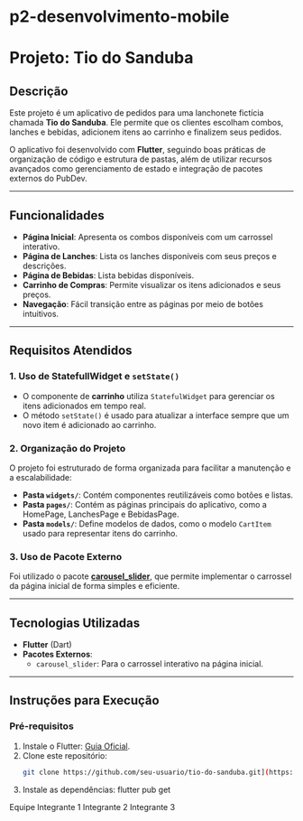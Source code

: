 # p2-desenvolvimento-mobile
# Projeto: Tio do Sanduba  

## Descrição  
Este projeto é um aplicativo de pedidos para uma lanchonete fictícia chamada **Tio do Sanduba**. Ele permite que os clientes escolham combos, lanches e bebidas, adicionem itens ao carrinho e finalizem seus pedidos.  

O aplicativo foi desenvolvido com **Flutter**, seguindo boas práticas de organização de código e estrutura de pastas, além de utilizar recursos avançados como gerenciamento de estado e integração de pacotes externos do PubDev.  

---

## Funcionalidades  
- **Página Inicial**: Apresenta os combos disponíveis com um carrossel interativo.  
- **Página de Lanches**: Lista os lanches disponíveis com seus preços e descrições.  
- **Página de Bebidas**: Lista bebidas disponíveis.  
- **Carrinho de Compras**: Permite visualizar os itens adicionados e seus preços.  
- **Navegação**: Fácil transição entre as páginas por meio de botões intuitivos.  

---

## Requisitos Atendidos  

### 1. **Uso de StatefullWidget e `setState()`**  
- O componente de **carrinho** utiliza `StatefulWidget` para gerenciar os itens adicionados em tempo real.  
- O método `setState()` é usado para atualizar a interface sempre que um novo item é adicionado ao carrinho.  

### 2. **Organização do Projeto**  
O projeto foi estruturado de forma organizada para facilitar a manutenção e a escalabilidade:  
- **Pasta `widgets/`**: Contém componentes reutilizáveis como botões e listas.  
- **Pasta `pages/`**: Contém as páginas principais do aplicativo, como a HomePage, LanchesPage e BebidasPage.  
- **Pasta `models/`**: Define modelos de dados, como o modelo `CartItem` usado para representar itens do carrinho.  

### 3. **Uso de Pacote Externo**  
Foi utilizado o pacote **[carousel_slider](https://pub.dev/packages/carousel_slider)**, que permite implementar o carrossel da página inicial de forma simples e eficiente.  

---

## Tecnologias Utilizadas  
- **Flutter** (Dart)  
- **Pacotes Externos**:  
  - `carousel_slider`: Para o carrossel interativo na página inicial.  

---

## Instruções para Execução  

### Pré-requisitos  
1. Instale o Flutter: [Guia Oficial](https://flutter.dev/docs/get-started/install).  
2. Clone este repositório:  
   ```bash
   git clone https://github.com/seu-usuario/tio-do-sanduba.git](https://github.com/marcolaoff/p2-desenvolvimento-mobile.git)
3. Instale as dependências: flutter pub get

Equipe
Integrante 1
Integrante 2
Integrante 3
